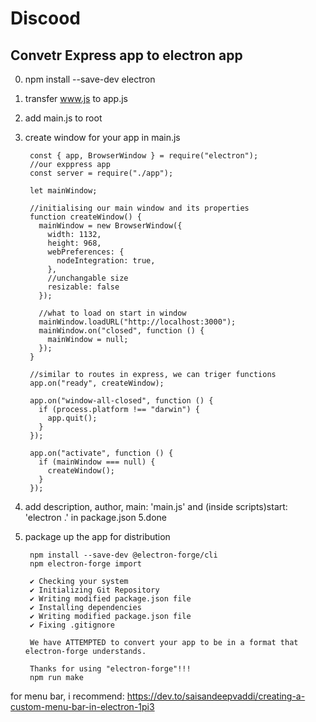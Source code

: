 # Discood

## Convetr Express app to electron app

0. npm install --save-dev electron
1. transfer www.js to app.js
2. add main.js to root
3. create window for your app in main.js
		
		const { app, BrowserWindow } = require("electron");
		//our exppress app
		const server = require("./app");

		let mainWindow;
		
		//initialising our main window and its properties
		function createWindow() {
		  mainWindow = new BrowserWindow({
		    width: 1132,
		    height: 968,
		    webPreferences: {
		      nodeIntegration: true,
		    },
		    //unchangable size
		    resizable: false
		  });
		
		  //what to load on start in window
		  mainWindow.loadURL("http://localhost:3000");
		  mainWindow.on("closed", function () {
		    mainWindow = null;
		  });
		}

		//similar to routes in express, we can triger functions 
		app.on("ready", createWindow);

		app.on("window-all-closed", function () {
		  if (process.platform !== "darwin") {
		    app.quit();
		  }
		});

		app.on("activate", function () {
		  if (mainWindow === null) {
		    createWindow();
		  }
		});

4. add description, author, main: 'main.js' and (inside scripts)start: 'electron .' in package.json
5.done
6. package up the app for distribution

		npm install --save-dev @electron-forge/cli
		npm electron-forge import

		✔ Checking your system
		✔ Initializing Git Repository
		✔ Writing modified package.json file
		✔ Installing dependencies
		✔ Writing modified package.json file
		✔ Fixing .gitignore

		We have ATTEMPTED to convert your app to be in a format that electron-forge understands.

		Thanks for using "electron-forge"!!!
		npm run make

for menu bar, i recommend: https://dev.to/saisandeepvaddi/creating-a-custom-menu-bar-in-electron-1pi3
